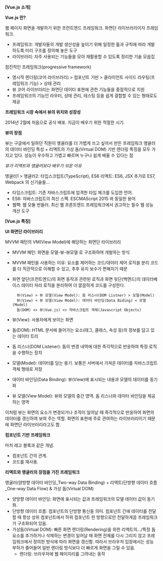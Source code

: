 **[Vue.js 소개]**

**Vue.js 란?**

웹 페이지 화면을 개발하기 위한 프런트엔드 프레임워크. 화면단 라이브러리이자 프레임워크.

- 프레임워크: 개발자들의 개발 생산성을 높이기 위해 일정한 틀과 규칙에 따라 개발하도록 미리 구조를 정의해 놓은 도구
- 라이브러리: 자주 사용되는 기능들을 모아 재활용할 수 있도록 정리한 기술 모음집

점진적인 프레임워크(progressive framework)

- 명시적 렌더링(코어 라이브러리) > 컴포넌트 기반 > 클라이언트 사이드 라우팅(프레임워크 기능) > 상태 관리
- 뷰 코어 라이브러리는 화면단 데이터 표현에 관한 기능들을 중점적으로 지원
- 프레임워크의 기능인 라우터, 상태 관리, 테스팅 등을 쉽게 결합할 수 있는 형태로도 제공


**프레임워크 시장 속에서 뷰의 위치와 성장성**

2014년 2월에 처음으로 공식 배포. 지금이 배우기 위한 적절한 시기.


**뷰의 장점**

뷰는 구글에서 일하던 직원이 앵귤러를 더 가볍게 쓰고 싶어서 만든 프레임워크
앵귤러의 데이터 바인딩 특성 + 리액트의 가상 돔(Virtual DOM) 기반 렌더링 특징을 모두 가지고 있다.
성능이 우수하고 가볍고 빠르며 누구나 쉽게 배울 수 있다는 점


*뷰가 리액트와 앵귤러보다 배우기 쉬운 이유*

앵귤러1 > 앵귤러2: 타입스크립트(TypeScript), ES6
리액트: ES6, JSX
추가로 ES7, Webpack 의 신기술들...

- 타입스크립트: 기존 자바스크립트에 엄격한 타입 체크를 도입한 언어.
- ES6: 자바스크립트의 최신 스펙. ESCMAScript 2015 와 동일한 용어
- 웹팩: 웹 모듈 번들러. 최신 웹 프론트엔드 프레임워크에서 권고하는 필수 웹 성능 개선 도구


**[Vue.js 특징]**

**UI 화면단 라이브러리**

MVVM 패턴의 VM(View Model)에 해당하는 화면단 라이브러리

- MVVM 패턴: 화면을 모델-뷰-뷰모델 로 구조화하여 개발하는 방식
- MVVM 패턴을 사용하는 이유: 요소를 제어하는 코드/데이터 제어 로직을 분리 코드를 더 직관적으로 이해할 수 있고, 추후 유지 보수가 편해지기 때문
- 화면 앞단(프런트엔드)의 화면 동작과 관련된 로직과 화면 뒷단(백엔드)의 데이터베이스 데이터 처리 로직을 분리하여 더 깔끔하게 코드를 구성한다.

		뷰(View) > 뷰 모델(View Model): 돔 리스너(DOM Listner) > 모델(Model)  
		뷰(View) < 뷰 모델(View Model): 데이터 바인딩(Data Biding) < 모델(Model)
		돔(DOM) <> 뷰(Vue.js) <> 자바스크립트 객체(Javascript Objects)
		
- 뷰(View): 사용자에게 보이는 화면
- 돔(DOM): HTML 문서에 들어가는 요소(태그, 클래스, 속성 등)의 정보를 담고 있는 데이터 트리
- 돔 리스너(DOM Listener): 돔의 변경 내역에 대한 즉각적으로 반응하여 특정 로직을 수행하는 장치
- 모델(Model): 데이터를 담는 용기. 보통은 서버에서 가져온 데이터를 자바스크립트 객체 형태로 저장
- 데이터 바인딩(Data Binding): 뷰(View)에 표시되는 내용과 모델의 데이터를 동기화
- 뷰 모델(View Model): 뷰와 모델의 중간 영역. 돔 리스너와 데이터 바인딩을 제공하는 영역

이처럼 뷰는 화면의 요소가 변경되거나 조작이 일어날 때 즉각적으로 반응하여 화면의 데이터를 갱신하여 보여 주는 역할. 화면의 표현에 주로 관여하는 라이브러리이기 때문에 화면단 라이브러리라고도 함.


**컴포넌트 기반 프레임워크**

마치 레고 블록과 같은 개념. 

- 컴포넌트 간의 관계.
- 코드를 재사용.


**리액트와 앵귤러의 장점을 가진 프레임워크**

앵귤러(양방향 데이터 바인딩_Two-way Data Binding) + 리액트(단방향 데이터 흐름_One-way Data Flow) & 가상 돔(Virtual DOM)

- 양방향 데이터 바인딩: 화면에 표시되는 값과 프레임워크의 모델 데이터 값이 동기화.
- 단방향 데이터 흐름: 컴포넌트의 단방향 통신을 의미. 컴포넌트 간에 데이터를 전달할 때 항상 상위 컴포넌트에서 하위 컴포넌트 한 방향으로만 전달하게끔 프레임워크가 구조화되어 있음.
- 가상돔(Virtual DOM): 빠른 화면 렌더링(Rendering)을 위한 리액트의.../특정 돔 요소를 추가하거나 삭제하는 변경이 일어날 때 화면 전체를 다시 그리지 않고 프레임워크에서 정의한 방식에 따라 화면을 갱신함. 따라서 브라우저 입장에서는 성능 부하가 줄어들어 일반 렌더링 방식보다 더 빠르게 화면을 그릴 수 있음.
	- 렌더링: 브라우저에 웹 페이지리를 그려내는 동작